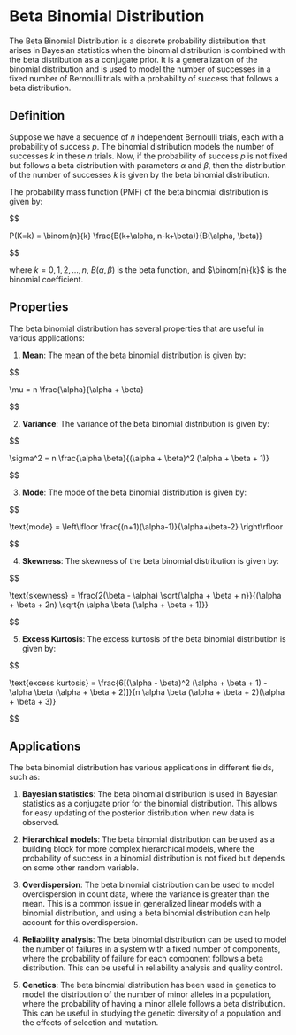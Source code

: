 # Beta Binomial Distribution

The Beta Binomial Distribution is a discrete probability distribution that arises in Bayesian statistics when the binomial distribution is combined with the beta distribution as a conjugate prior. It is a generalization of the binomial distribution and is used to model the number of successes in a fixed number of Bernoulli trials with a probability of success that follows a beta distribution.

## Definition

Suppose we have a sequence of $n$ independent Bernoulli trials, each with a probability of success $p$. The binomial distribution models the number of successes $k$ in these $n$ trials. Now, if the probability of success $p$ is not fixed but follows a beta distribution with parameters $\alpha$ and $\beta$, then the distribution of the number of successes $k$ is given by the beta binomial distribution.

The probability mass function (PMF) of the beta binomial distribution is given by:


$$

P(K=k) = \binom{n}{k} \frac{B(k+\alpha, n-k+\beta)}{B(\alpha, \beta)}

$$


where $k = 0, 1, 2, ..., n$, $B(\alpha, \beta)$ is the beta function, and $\binom{n}{k}$ is the binomial coefficient.

## Properties

The beta binomial distribution has several properties that are useful in various applications:

1. **Mean**: The mean of the beta binomial distribution is given by:


$$

\mu = n \frac{\alpha}{\alpha + \beta}

$$


2. **Variance**: The variance of the beta binomial distribution is given by:


$$

\sigma^2 = n \frac{\alpha \beta}{(\alpha + \beta)^2 (\alpha + \beta + 1)}

$$


3. **Mode**: The mode of the beta binomial distribution is given by:


$$

\text{mode} = \left\lfloor \frac{(n+1)(\alpha-1)}{\alpha+\beta-2} \right\rfloor

$$


4. **Skewness**: The skewness of the beta binomial distribution is given by:


$$

\text{skewness} = \frac{2(\beta - \alpha) \sqrt{\alpha + \beta + n}}{(\alpha + \beta + 2n) \sqrt{n \alpha \beta (\alpha + \beta + 1)}}

$$


5. **Excess Kurtosis**: The excess kurtosis of the beta binomial distribution is given by:


$$

\text{excess kurtosis} = \frac{6[(\alpha - \beta)^2 (\alpha + \beta + 1) - \alpha \beta (\alpha + \beta + 2)]}{n \alpha \beta (\alpha + \beta + 2)(\alpha + \beta + 3)}

$$


## Applications

The beta binomial distribution has various applications in different fields, such as:

1. **Bayesian statistics**: The beta binomial distribution is used in Bayesian statistics as a conjugate prior for the binomial distribution. This allows for easy updating of the posterior distribution when new data is observed.

2. **Hierarchical models**: The beta binomial distribution can be used as a building block for more complex hierarchical models, where the probability of success in a binomial distribution is not fixed but depends on some other random variable.

3. **Overdispersion**: The beta binomial distribution can be used to model overdispersion in count data, where the variance is greater than the mean. This is a common issue in generalized linear models with a binomial distribution, and using a beta binomial distribution can help account for this overdispersion.

4. **Reliability analysis**: The beta binomial distribution can be used to model the number of failures in a system with a fixed number of components, where the probability of failure for each component follows a beta distribution. This can be useful in reliability analysis and quality control.

5. **Genetics**: The beta binomial distribution has been used in genetics to model the distribution of the number of minor alleles in a population, where the probability of having a minor allele follows a beta distribution. This can be useful in studying the genetic diversity of a population and the effects of selection and mutation.
